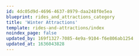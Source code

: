 ```yaml
---
id: 4dc05d9d-4696-4637-8979-daa248f0e5ea
blueprint: rides_and_attractions_category
title: 'Winter Attractions'
template: rides-and-attractions/index
noindex_page: false
updated_by: 169f1327-7085-4e9a-9104-f6e806ab1254
updated_at: 1636043828
---
```

